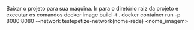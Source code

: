 Baixar o projeto para sua máquina. 
Ir para o diretório raiz da projeto e executar os comandos docker image build -t . 
docker container run -p 8080:8080 --network testepetize-network(nome-rede) <nome_imagem>
